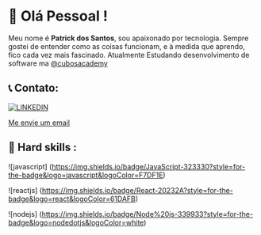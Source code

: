 # 🚀 Olá Pessoal ! 
Meu nome é **Patrick dos Santos**, sou apaixonado por tecnologia. Sempre gostei de entender como as coisas funcionam, e à medida que aprendo, fico cada vez mais fascinado.
Atualmente Estudando desenvolvimento de software ma [@cubosacademy](https://cubos.academy/)

## 📞 Contato: 
[![LINKEDIN](	https://img.shields.io/badge/LinkedIn-0077B5?style=for-the-badge&logo=linkedin&logoColor=white)](https://www.linkedin.com/in/patrick-dos-santos-ceriaco/)

<a href="mailto:Patrick.snts@gmail.com" >Me envie um email</a>

## 🚨 Hard skills :

![javascript] (https://img.shields.io/badge/JavaScript-323330?style=for-the-badge&logo=javascript&logoColor=F7DF1E)

![reactjs] (https://img.shields.io/badge/React-20232A?style=for-the-badge&logo=react&logoColor=61DAFB)

![nodejs] (https://img.shields.io/badge/Node%20js-339933?style=for-the-badge&logo=nodedotjs&logoColor=white)

